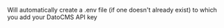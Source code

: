 Will automatically create a .env file (if one doesn't already exist) to which you add your DatoCMS API key
